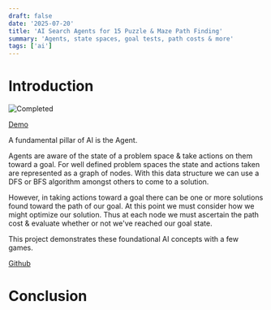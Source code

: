 ```yaml
---
draft: false
date: '2025-07-20'
title: 'AI Search Agents for 15 Puzzle & Maze Path Finding'
summary: 'Agents, state spaces, goal tests, path costs & more'
tags: ['ai']
---
```


# Introduction

<img src="/static/gifs/ai-search-agents-preview.gif" alt="Completed" />

[Demo](https://ai-search-agents-619024344714.us-east1.run.app/)

A fundamental pillar of AI is the Agent.

Agents are aware of the state of a problem space & take actions on them toward a goal. For well defined problem spaces the state and actions taken are represented as a graph of nodes. With this data structure we can use a DFS or BFS algorithm amongst others to come to a solution.

However, in taking actions toward a goal there can be one or more solutions found toward the path of our goal. At this point we must consider how we might optimize our solution. Thus at each node we must ascertain the path cost & evaluate whether or not we've reached our goal state.

This project demonstrates these foundational AI concepts with a few games.

[Github](https://github.com/PrimeTimeTran/ai_search_agents)

# Conclusion
